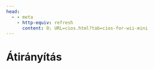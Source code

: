 ```yaml
---
head:
  - - meta
    - http-equiv: refresh
      content: 0; URL=cios.html?tab=cios-for-wii-mini
---
```


# Átirányítás
